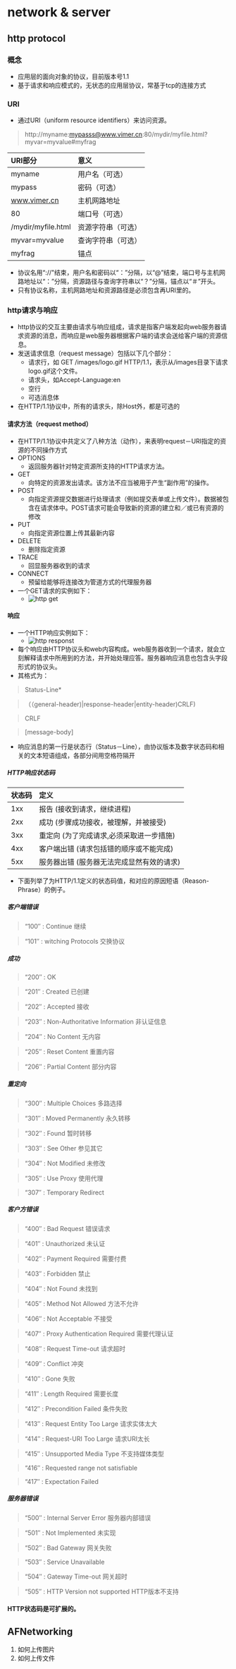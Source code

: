 # network & server
## http protocol
### 概念
* 应用层的面向对象的协议，目前版本号1.1
* 基于请求和响应模式的，无状态的应用层协议，常基于tcp的连接方式

### URI
* 通过URI（uniform resource identifiers）来访问资源。

> http://myname:mypasss@www.vimer.cn:80/mydir/myfile.html?myvar=myvalue#myfrag

| URI部分        | 意义             |
| :------------- | :--------------- |
| myname         | 用户名（可选）   |
| mypass         | 密码（可选）     |
| www.vimer.cn   | 主机网路地址     |
| 80             | 端口号（可选）   |
| /mydir/myfile.html | 资源字符串（可选） |
| myvar=myvalue  | 查询字符串（可选）|
| myfrag         | 锚点             |

* 协议名用“://"结束，用户名和密码以“：”分隔，以“@”结束，端口号与主机网路地址以“：”分隔，资源路径与查询字符串以“？”分隔，锚点以“＃”开头。
* 只有协议名称，主机网路地址和资源路径是必须包含再URI里的。

### http请求与响应
* http协议的交互主要由请求与响应组成，请求是指客户端发起向web服务器请求资源的消息，而响应是web服务器根据客户端的请求会送给客户端的资源信息。
* 发送请求信息（request message）包括以下几个部分：
  * 请求行，如 GET /images/logo.gif HTTP/1.1，表示从/images目录下请求logo.gif这个文件。
  * 请求头，如Accept-Language:en
  * 空行
  * 可选消息体
* 在HTTP/1.1协议中，所有的请求头，除Host外，都是可选的

#### 请求方法（request method）
* 在HTTP/1.1协议中共定义了八种方法（动作），来表明request－URI指定的资源的不同操作方式
* OPTIONS
  * 返回服务器针对特定资源所支持的HTTP请求方法。
* GET
  * 向特定的资源发出请求。该方法不应当被用于产生“副作用”的操作。
* POST
  * 向指定资源提交数据进行处理请求（例如提交表单或上传文件）。数据被包含在请求体中。POST请求可能会导致新的资源的建立和／或已有资源的修改
* PUT
  * 向指定资源位置上传其最新内容
* DELETE
  * 删除指定资源
* TRACE
  * 回显服务器收到的请求
* CONNECT
  * 预留给能够将连接改为管道方式的代理服务器
* 一个GET请求的实例如下：
  * ![http get](/resource/network/getRequest.bmp)

#### 响应
* 一个HTTP响应实例如下：
  * ![http responst](/resource/network/httpResponse.bmp)
* 每个响应由HTTP协议头和web内容构成。web服务器收到一个请求，就会立刻解释请求中所用到的方法，并开始处理应答。服务器响应消息也包含头字段形式的协议头。
* 其格式为：

> Status-Line*

> （（general-header)|response-header|entity-header)CRLF)

> CRLF

> [message-body]

* 响应消息的第一行是状态行（Status－Line），由协议版本及数字状态码和相关的文本短语组成，各部分间用空格符隔开

##### HTTP响应状态码

| 状态码 |                            定义 |
| :----- | :------------------------------ |
| 1xx    | 报告 (接收到请求，继续进程)    |
| 2xx    | 成功 (步骤成功接收，被理解，并被接受) |
| 3xx    | 重定向 (为了完成请求,必须采取进一步措施) |
| 4xx    | 客户端出错 (请求包括错的顺序或不能完成) |
| 5xx    | 服务器出错 (服务器无法完成显然有效的请求) |

* 下面列举了为HTTP/1.1定义的状态码值，和对应的原因短语（Reason-Phrase）的例子。
##### 客户端错误

> “100″ : Continue  继续

> “101″ : witching Protocols  交换协议

#####  成功

> “200″ : OK

> “201″ : Created 已创建

> “202″ : Accepted 接收

> “203″ : Non-Authoritative Information 非认证信息

> “204″ : No Content 无内容

> “205″ : Reset Content 重置内容

> “206″ : Partial Content 部分内容

#####  重定向

> “300″ : Multiple Choices 多路选择

> “301″ : Moved Permanently  永久转移

> “302″ : Found 暂时转移

> “303″ : See Other 参见其它

> “304″ : Not Modified 未修改

> “305″ : Use Proxy 使用代理

> “307″ : Temporary Redirect

##### 客户方错误

> “400″ : Bad Request 错误请求

> “401″ : Unauthorized 未认证

> “402″ : Payment Required 需要付费

> “403″ : Forbidden 禁止

> “404″ : Not Found 未找到

> “405″ : Method Not Allowed 方法不允许

> “406″ : Not Acceptable 不接受

> “407″ : Proxy Authentication Required 需要代理认证

> “408″ : Request Time-out 请求超时

> “409″ : Conflict 冲突

> “410″ : Gone 失败

> “411″ : Length Required 需要长度

> “412″ : Precondition Failed 条件失败

> “413″ : Request Entity Too Large 请求实体太大

> “414″ : Request-URI Too Large 请求URI太长

> “415″ : Unsupported Media Type 不支持媒体类型

> “416″ : Requested range not satisfiable

> “417″ : Expectation Failed

##### 服务器错误

> “500″ : Internal Server Error 服务器内部错误

> “501″ : Not Implemented 未实现

> “502″ : Bad Gateway 网关失败

> “503″ : Service Unavailable

> “504″ : Gateway Time-out 网关超时

> “505″ : HTTP Version not supported  HTTP版本不支持

#### HTTP状态码是可扩展的。


## AFNetworking
1. 如何上传图片
2. 如何上传文件

